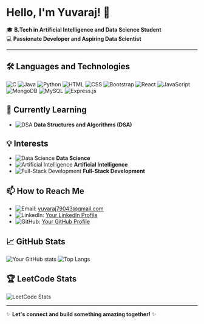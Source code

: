 # Hello, I'm Yuvaraj! 👋

🎓 **B.Tech in Artificial Intelligence and Data Science Student** <br>
💻 **Passionate Developer and Aspiring Data Scientist** <br>

---

## 🛠️ Languages and Technologies

 ![C](https://img.shields.io/badge/-C-00599C?logo=c&logoColor=white) 
 ![Java](https://img.shields.io/badge/-Java-007396?logo=java&logoColor=white) 
 ![Python](https://img.shields.io/badge/-Python-3776AB?logo=python&logoColor=white) 
 ![HTML](https://img.shields.io/badge/-HTML5-E34F26?logo=html5&logoColor=white) 
 ![CSS](https://img.shields.io/badge/-CSS3-1572B6?logo=css3&logoColor=white) 
 ![Bootstrap](https://img.shields.io/badge/-Bootstrap-7952B3?logo=bootstrap&logoColor=white) 
 ![React](https://img.shields.io/badge/-React-61DAFB?logo=react&logoColor=white) 
 ![JavaScript](https://img.shields.io/badge/-JavaScript-F7DF1E?logo=javascript&logoColor=white) 
 ![MongoDB](https://img.shields.io/badge/-MongoDB-47A248?logo=mongodb&logoColor=white) 
 ![MySQL](https://img.shields.io/badge/-MySQL-4479A1?logo=mysql&logoColor=white) 
![Express.js](https://img.shields.io/badge/-Express.js-000000?logo=express&logoColor=white)

## 🌱 Currently Learning

- ![DSA](https://img.shields.io/badge/-DSA-3776AB?logo=python&logoColor=white) **Data Structures and Algorithms (DSA)**

## 💡 Interests

- ![Data Science](https://img.shields.io/badge/-Data%20Science-FF6F00?logo=databricks&logoColor=white) **Data Science**
- ![Artificial Intelligence](https://img.shields.io/badge/-Artificial%20Intelligence-00BFFF?logo=google-cloud&logoColor=white) **Artificial Intelligence**
- ![Full-Stack Development](https://img.shields.io/badge/-Full--Stack%20Development-4CAF50?logo=node.js&logoColor=white) **Full-Stack Development**

## 📫 How to Reach Me

- ![Email](https://img.shields.io/badge/-Email-D14836?logo=gmail&logoColor=white): yuvaraj79043@gmail.com
- ![LinkedIn](https://img.shields.io/badge/-LinkedIn-0077B5?logo=linkedin&logoColor=white): [Your LinkedIn Profile](https://www.linkedin.com/in/your-profile)
- ![GitHub](https://img.shields.io/badge/-GitHub-181717?logo=github&logoColor=white): [Your GitHub Profile](https://github.com/your-username)

## 📈 GitHub Stats

![Your GitHub stats](https://github-readme-stats.vercel.app/api?username=your-username&show_icons=true&theme=radical)
![Top Langs](https://github-readme-stats.vercel.app/api/top-langs/?username=your-username&layout=compact&theme=radical)

## 🏆 LeetCode Stats

![LeetCode Stats](https://leetcode.card.workers.dev/yuvaraj79043?theme=wtf&font=patrick_hand&extension=null)

---

✨ **Let's connect and build something amazing together!** ✨
